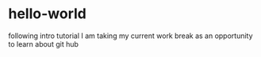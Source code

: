 # hello-world
following intro tutorial
I am taking my current work break as an opportunity to learn about git hub
